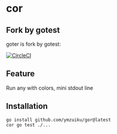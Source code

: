 # cor

## Fork by gotest

goter is fork by gotest:

[![CircleCI](https://circleci.com/gh/rakyll/gotest.svg?style=svg)](https://circleci.com/gh/rakyll/gotest)

## Feature

Run any with colors, mini stdout line

## Installation

```
go install github.com/ymzuiku/gor@latest
cor go test ./...
```
